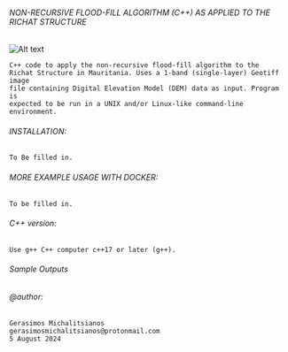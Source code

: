 ###### NON-RECURSIVE FLOOD-FILL ALGORITHM (C++) AS APPLIED TO THE RICHAT STRUCTURE

![Alt text](https://imgur.com/R4Fsi56)

    C++ code to apply the non-recursive flood-fill algorithm to the
    Richat Structure in Mauritania. Uses a 1-band (single-layer) Geotiff image
    file containing Digital Elevation Model (DEM) data as input. Program is 
    expected to be run in a UNIX and/or Linux-like command-line environment.
   
###### INSTALLATION:

    To Be filled in.
       
###### MORE EXAMPLE USAGE WITH DOCKER:

    To be filled in.
      
###### C++ version:
     
    Use g++ C++ computer c++17 or later (g++). 
       
###### Sample Outputs
        

###### @author: 
    Gerasimos Michalitsianos
    gerasimosmichalitsianos@protonmail.com
    5 August 2024
